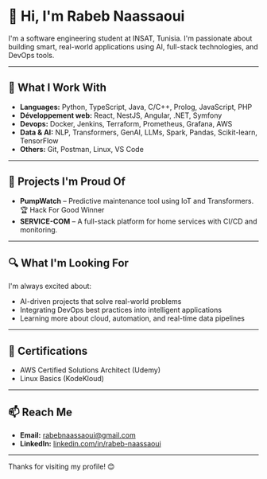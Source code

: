 # 👋 Hi, I'm Rabeb Naassaoui

I'm a software engineering student at INSAT, Tunisia. I'm passionate about building smart, real-world applications using AI, full-stack technologies, and DevOps tools.

---

## 🔧 What I Work With

- **Languages:** Python, TypeScript, Java, C/C++, Prolog, JavaScript, PHP
- **Développement web:** React, NestJS, Angular, .NET, Symfony
- **Devops:** Docker, Jenkins, Terraform, Prometheus, Grafana, AWS
- **Data & AI:** NLP, Transformers, GenAI, LLMs, Spark, Pandas, Scikit-learn, TensorFlow
- **Others:** Git, Postman, Linux, VS Code

---

## 🚀 Projects I'm Proud Of

- **PumpWatch** – Predictive maintenance tool using IoT and Transformers. 🏆 Hack For Good Winner
- **SERVICE-COM** – A full-stack platform for home services with CI/CD and monitoring.

---

## 🔍 What I'm Looking For

I'm always excited about:
- AI-driven projects that solve real-world problems  
- Integrating DevOps best practices into intelligent applications  
- Learning more about cloud, automation, and real-time data pipelines
---
## 📜 Certifications

- AWS Certified Solutions Architect (Udemy)  
- Linux Basics (KodeKloud)

---

## 📫 Reach Me

- **Email:** rabebnaassaoui@gmail.com  
- **LinkedIn:** [linkedin.com/in/rabeb-naassaoui](https://www.linkedin.com/in/rabeb-naassaoui)  


---

Thanks for visiting my profile! 😊
